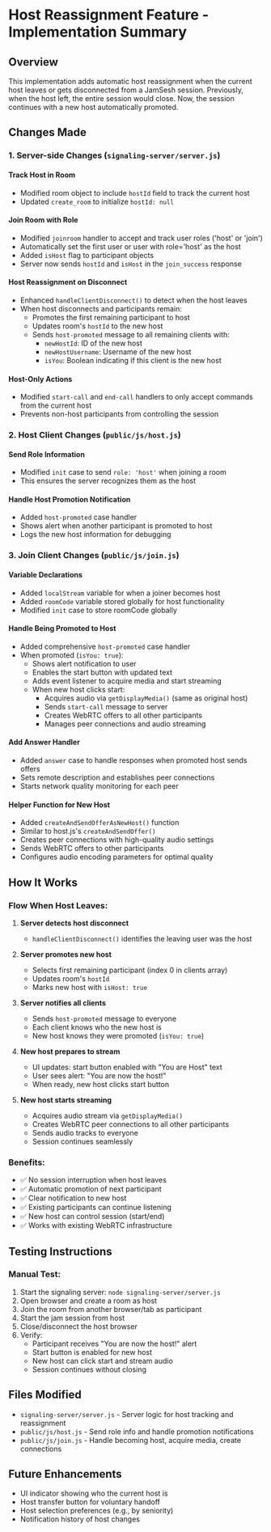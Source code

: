 # Host Reassignment Feature - Implementation Summary

## Overview
This implementation adds automatic host reassignment when the current host leaves or gets disconnected from a JamSesh session. Previously, when the host left, the entire session would close. Now, the session continues with a new host automatically promoted.

## Changes Made

### 1. Server-side Changes (`signaling-server/server.js`)

#### Track Host in Room
- Modified room object to include `hostId` field to track the current host
- Updated `create_room` to initialize `hostId: null`

#### Join Room with Role
- Modified `joinroom` handler to accept and track user roles ('host' or 'join')
- Automatically set the first user or user with role='host' as the host
- Added `isHost` flag to participant objects
- Server now sends `hostId` and `isHost` in the `join_success` response

#### Host Reassignment on Disconnect
- Enhanced `handleClientDisconnect()` to detect when the host leaves
- When host disconnects and participants remain:
  - Promotes the first remaining participant to host
  - Updates room's `hostId` to the new host
  - Sends `host-promoted` message to all remaining clients with:
    - `newHostId`: ID of the new host
    - `newHostUsername`: Username of the new host  
    - `isYou`: Boolean indicating if this client is the new host

#### Host-Only Actions
- Modified `start-call` and `end-call` handlers to only accept commands from the current host
- Prevents non-host participants from controlling the session

### 2. Host Client Changes (`public/js/host.js`)

#### Send Role Information
- Modified `init` case to send `role: 'host'` when joining a room
- This ensures the server recognizes them as the host

#### Handle Host Promotion Notification
- Added `host-promoted` case handler
- Shows alert when another participant is promoted to host
- Logs the new host information for debugging

### 3. Join Client Changes (`public/js/join.js`)

#### Variable Declarations
- Added `localStream` variable for when a joiner becomes host
- Added `roomCode` variable stored globally for host functionality
- Modified `init` case to store roomCode globally

#### Handle Being Promoted to Host
- Added comprehensive `host-promoted` case handler
- When promoted (`isYou: true`):
  - Shows alert notification to user
  - Enables the start button with updated text
  - Adds event listener to acquire media and start streaming
  - When new host clicks start:
    - Acquires audio via `getDisplayMedia()` (same as original host)
    - Sends `start-call` message to server
    - Creates WebRTC offers to all other participants
    - Manages peer connections and audio streaming

#### Add Answer Handler
- Added `answer` case to handle responses when promoted host sends offers
- Sets remote description and establishes peer connections
- Starts network quality monitoring for each peer

#### Helper Function for New Host
- Added `createAndSendOfferAsNewHost()` function
- Similar to host.js's `createAndSendOffer()` 
- Creates peer connections with high-quality audio settings
- Sends WebRTC offers to other participants
- Configures audio encoding parameters for optimal quality

## How It Works

### Flow When Host Leaves:

1. **Server detects host disconnect**
   - `handleClientDisconnect()` identifies the leaving user was the host
   
2. **Server promotes new host**
   - Selects first remaining participant (index 0 in clients array)
   - Updates room's `hostId`
   - Marks new host with `isHost: true`

3. **Server notifies all clients**
   - Sends `host-promoted` message to everyone
   - Each client knows who the new host is
   - New host knows they were promoted (`isYou: true`)

4. **New host prepares to stream**
   - UI updates: start button enabled with "You are Host" text
   - User sees alert: "You are now the host!"
   - When ready, new host clicks start button

5. **New host starts streaming**
   - Acquires audio stream via `getDisplayMedia()`
   - Creates WebRTC peer connections to all other participants
   - Sends audio tracks to everyone
   - Session continues seamlessly

### Benefits:
- ✅ No session interruption when host leaves
- ✅ Automatic promotion of next participant
- ✅ Clear notification to new host
- ✅ Existing participants can continue listening
- ✅ New host can control session (start/end)
- ✅ Works with existing WebRTC infrastructure

## Testing Instructions

### Manual Test:
1. Start the signaling server: `node signaling-server/server.js`
2. Open browser and create a room as host
3. Join the room from another browser/tab as participant
4. Start the jam session from host
5. Close/disconnect the host browser
6. Verify: 
   - Participant receives "You are now the host!" alert
   - Start button is enabled for new host
   - New host can click start and stream audio
   - Session continues without closing

## Files Modified
- `signaling-server/server.js` - Server logic for host tracking and reassignment
- `public/js/host.js` - Send role info and handle promotion notifications
- `public/js/join.js` - Handle becoming host, acquire media, create connections

## Future Enhancements
- UI indicator showing who the current host is
- Host transfer button for voluntary handoff
- Host selection preferences (e.g., by seniority)
- Notification history of host changes
